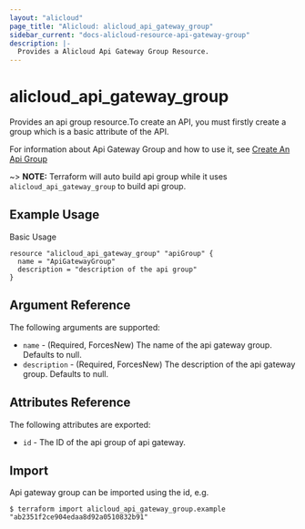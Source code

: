 ```yaml
---
layout: "alicloud"
page_title: "Alicloud: alicloud_api_gateway_group"
sidebar_current: "docs-alicloud-resource-api-gateway-group"
description: |-
  Provides a Alicloud Api Gateway Group Resource.
---
```


# alicloud_api_gateway_group

Provides an api group resource.To create an API, you must firstly create a group which is a basic attribute of the API.

For information about Api Gateway Group and how to use it, see [Create An Api Group](https://www.alibabacloud.com/help/doc-detail/43611.html)

~> **NOTE:** Terraform will auto build api group while it uses `alicloud_api_gateway_group` to build api group.

## Example Usage

Basic Usage

```
resource "alicloud_api_gateway_group" "apiGroup" {
  name = "ApiGatewayGroup"
  description = "description of the api group"
}
```
## Argument Reference

The following arguments are supported:

* `name` - (Required, ForcesNew) The name of the api gateway group. Defaults to null.
* `description` - (Required, ForcesNew) The description of the api gateway group. Defaults to null.

## Attributes Reference

The following attributes are exported:

* `id` - The ID of the api group of api gateway.

## Import

Api gateway group can be imported using the id, e.g.

```
$ terraform import alicloud_api_gateway_group.example "ab2351f2ce904edaa8d92a0510832b91"
```